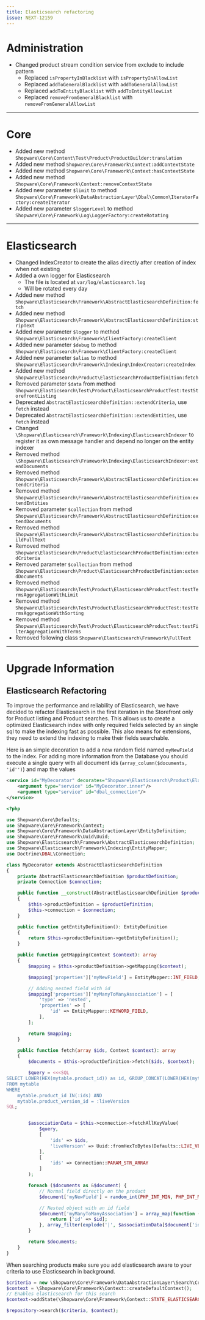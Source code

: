 ```yaml
---
title: Elasticsearch refactoring
issue: NEXT-12159
---
```


# Administration

* Changed product stream condition service from exclude to include pattern
    * Replaced `isPropertyInBlacklist` with `isPropertyInAllowList`
    * Replaced `addToGeneralBlacklist` with `addToGeneralAllowList`
    * Replaced `addToEntityBlacklist` with `addToEntityAllowList`
    * Replaced `removeFromGeneralBlacklist` with `removeFromGeneralAllowList`
___

# Core

* Added new method `Shopware\Core\Content\Test\Product\ProductBuilder:translation`
* Added new method `Shopware\Core\Framework\Context:addContextState`
* Added new method `Shopware\Core\Framework\Context:hasContextState`
* Added new method `Shopware\Core\Framework\Context:removeContextState`
* Added new parameter `$limit` to method `Shopware\Core\Framework\DataAbstractionLayer\Dbal\Common\IteratorFactory:createIterator`
* Added new parameter `$loggerLevel` to method `Shopware\Core\Framework\Log\LoggerFactory:createRotating`
___

# Elasticsearch

* Changed IndexCreator to create the alias directly after creation of index when not existing
* Added a own logger for Elasticsearch
  * The file is located at `var/log/elasticsearch.log`
  * Will be rotated every day
* Added new method `Shopware\Elasticsearch\Framework\AbstractElasticsearchDefinition:fetch`
* Added new method `Shopware\Elasticsearch\Framework\AbstractElasticsearchDefinition:stripText`
* Added new parameter `$logger` to method `Shopware\Elasticsearch\Framework\ClientFactory:createClient`
* Added new parameter `$debug` to method `Shopware\Elasticsearch\Framework\ClientFactory:createClient`
* Added new parameter `$alias` to method `Shopware\Elasticsearch\Framework\Indexing\IndexCreator:createIndex`
* Added new method `Shopware\Elasticsearch\Product\ElasticsearchProductDefinition:fetch`
* Removed parameter `$data` from method `Shopware\Elasticsearch\Test\Product\ElasticsearchProductTest:testStorefrontListing`
* Deprecated `AbstractElasticsearchDefinition::extendCriteria`, use `fetch` instead
* Deprecated `AbstractElasticsearchDefinition::extendEntities`, use `fetch` instead
* Changed `\Shopware\Elasticsearch\Framework\Indexing\ElasticsearchIndexer` to register it as own message handler and depend no longer on the entity indexer
* Removed method `\Shopware\Elasticsearch\Framework\Indexing\ElasticsearchIndexer:extendDocuments`
* Removed method `Shopware\Elasticsearch\Framework\AbstractElasticsearchDefinition:extendCriteria`
* Removed method `Shopware\Elasticsearch\Framework\AbstractElasticsearchDefinition:extendEntities`
* Removed parameter `$collection` from method `Shopware\Elasticsearch\Framework\AbstractElasticsearchDefinition:extendDocuments`
* Removed method `Shopware\Elasticsearch\Framework\AbstractElasticsearchDefinition:buildFullText`
* Removed method `Shopware\Elasticsearch\Product\ElasticsearchProductDefinition:extendCriteria`
* Removed parameter `$collection` from method `Shopware\Elasticsearch\Product\ElasticsearchProductDefinition:extendDocuments`
* Removed method `Shopware\Elasticsearch\Test\Product\ElasticsearchProductTest:testTermsAggregationWithLimit`
* Removed method `Shopware\Elasticsearch\Test\Product\ElasticsearchProductTest:testTermsAggregationWithSorting`
* Removed method `Shopware\Elasticsearch\Test\Product\ElasticsearchProductTest:testFilterAggregationWithTerms`
* Removed following class `Shopware\Elasticsearch\Framework\FullText`

___
# Upgrade Information

## Elasticsearch Refactoring

To improve the performance and reliability of Elasticsearch, we have decided to refactor Elasticsearch in the first iteration in the Storefront only for Product listing and Product searches.
This allows us to create a optimized Elasticsearch index with only required fields selected by an single sql to make the indexing fast as possible.
This also means for extensions, they need to extend the indexing to make their fields searchable.

Here is an simple decoration to add a new random field named `myNewField` to the index. 
For adding more information from the Database you should execute a single query with all document ids (`array_column($documents, 'id'')`) and map the values

```xml
<service id="MyDecorator" decorates="Shopware\Elasticsearch\Product\ElasticsearchProductDefinition">
    <argument type="service" id="MyDecorator.inner"/>
    <argument type="service" id="dbal_connection"/>
</service>
```

```php
<?php

use Shopware\Core\Defaults;
use Shopware\Core\Framework\Context;
use Shopware\Core\Framework\DataAbstractionLayer\EntityDefinition;
use Shopware\Core\Framework\Uuid\Uuid;
use Shopware\Elasticsearch\Framework\AbstractElasticsearchDefinition;
use Shopware\Elasticsearch\Framework\Indexing\EntityMapper;
use Doctrine\DBAL\Connection;

class MyDecorator extends AbstractElasticsearchDefinition
{
    private AbstractElasticsearchDefinition $productDefinition;
    private Connection $connection;

    public function __construct(AbstractElasticsearchDefinition $productDefinition, Connection $connection)
    {
        $this->productDefinition = $productDefinition;
        $this->connection = $connection;
    }

    public function getEntityDefinition(): EntityDefinition
    {
        return $this->productDefinition->getEntityDefinition();
    }

    public function getMapping(Context $context): array
    {
        $mapping = $this->productDefinition->getMapping($context);

        $mapping['properties']['myNewField'] = EntityMapper::INT_FIELD;

        // Adding nested field with id
        $mapping['properties']['myManyToManyAssociation'] = [
            'type' => 'nested',
            'properties' => [
                'id' => EntityMapper::KEYWORD_FIELD,
            ],
        ];

        return $mapping;
    }

    public function fetch(array $ids, Context $context): array
    {
        $documents = $this->productDefinition->fetch($ids, $context);

        $query = <<<SQL
SELECT LOWER(HEX(mytable.product_id)) as id, GROUP_CONCAT(LOWER(HEX(mytable.myFkField)) SEPARATOR "|") as relationIds
FROM mytable
WHERE
    mytable.product_id IN(:ids) AND
    mytable.product_version_id = :liveVersion
SQL;


        $associationData = $this->connection->fetchAllKeyValue(
            $query,
            [
                'ids' => $ids,
                'liveVersion' => Uuid::fromHexToBytes(Defaults::LIVE_VERSION)
            ],
            [
                'ids' => Connection::PARAM_STR_ARRAY
            ]
        );

        foreach ($documents as &$document) {
            // Normal field directly on the product
            $document['myNewField'] = random_int(PHP_INT_MIN, PHP_INT_MAX);

            // Nested object with an id field
            $document['myManyToManyAssociation'] = array_map(function (string $id) {
                return ['id' => $id];
            }, array_filter(explode('|', $associationData[$document['id']] ?? '')));
        }

        return $documents;
    }
}
```

When searching products make sure you add elasticsearch aware to your criteria to use Elasticsearch in background.

```php
$criteria = new \Shopware\Core\Framework\DataAbstractionLayer\Search\Criteria();
$context = \Shopware\Core\Framework\Context::createDefaultContext();
// Enables elasticsearch for this search
$context->addState(\Shopware\Core\Framework\Context::STATE_ELASTICSEARCH_AWARE);

$repository->search($criteria, $context);
```
